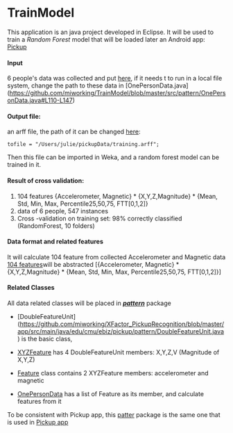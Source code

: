 # TrainModel
This application is an java project developed in Eclipse. It will be used to train a *Random Forest* model that will be loaded later an Android app: [Pickup](https://github.com/miworking/TrainModel)

#### Input
6 people's data was collected and put  [here](https://github.com/miworking/TrainModel/tree/master/data/pickupData), if it needs t to run in a local file system, change the path to these data in [OnePersonData.java] (https://github.com/miworking/TrainModel/blob/master/src/pattern/OnePersonData.java#L110-L147)


#### Output file: 
an arff file, the path of it can be changed [here](https://github.com/miworking/TrainModel/blob/master/src/pattern/OnePersonData.java#L108):

`tofile = "/Users/julie/pickupData/training.arff";`

Then this file can be imported in Weka, and a random forest model can be trained in it.


#### Result of cross validation:
 
1. 104 features
{Accelerometer, Magnetic} * {X,Y,Z,Magnitude} * {Mean, Std, Min, Max, Percentile25,50,75, FTT[0,1,2]}
2. data of 6 people, 547 instances
3. Cross -validation on training set: 98% correctly classified (RandomForest, 10 folders)



#### Data format and related features
It will calculate 104 feature from collected Accelerometer and Magnetic data
[104 features](https://www.dropbox.com/s/bnvwc62nh7kt24q/Pickup.pptx?dl=0)will be abstracted
[{Accelerometer, Magnetic} * {X,Y,Z,Magnitude} * {Mean, Std, Min, Max, Percentile25,50,75, FTT[0,1,2]}]


#### Related Classes
All data related classes will be placed in [***pattern***](https://github.com/miworking/XFactor_PickupRecognition/tree/master/app/src/main/java/edu/cmu/ebiz/pickup/pattern) package

- [DoubleFeatureUnit]
(https://github.com/miworking/XFactor_PickupRecognition/blob/master/app/src/main/java/edu/cmu/ebiz/pickup/pattern/DoubleFeatureUnit.java) is the basic class,

- [XYZFeature](https://github.com/miworking/XFactor_PickupRecognition/blob/master/app/src/main/java/edu/cmu/ebiz/pickup/pattern/XYZFeature.java)  has 4 DoubleFeatureUnit members: X,Y,Z,V (Magnitude of X,Y,Z)

- [Feature](https://github.com/miworking/XFactor_PickupRecognition/blob/master/app/src/main/java/edu/cmu/ebiz/pickup/pattern/Feature.java) class contains 2 XYZFeature members: accelerometer and magnetic

- [OnePersonData](https://github.com/miworking/XFactor_PickupRecognition/blob/master/app/src/main/java/edu/cmu/ebiz/pickup/pattern/OnePersonData.java) has a list of Feature as its member, and calculate features from it


To be consistent with Pickup app, this [patter](https://github.com/miworking/TrainModel/tree/master/src/pattern) package is the same one that is used in [Pickup app](https://github.com/miworking/XFactor_Pickup/tree/master/app/src/main/java/edu/cmu/ebiz/pickup/pattern)
